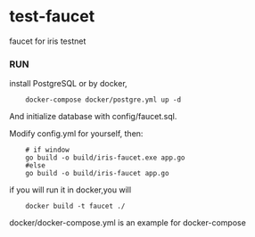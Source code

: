 # test-faucet
faucet for iris testnet

### RUN
install PostgreSQL or by docker,
```
    docker-compose docker/postgre.yml up -d
```
And initialize database with config/faucet.sql.

Modify config.yml for yourself, then:

```
    # if window
    go build -o build/iris-faucet.exe app.go
    #else 
    go build -o build/iris-faucet app.go
```

if you will run it in docker,you will
```
    docker build -t faucet ./
```

docker/docker-compose.yml is an example for docker-compose